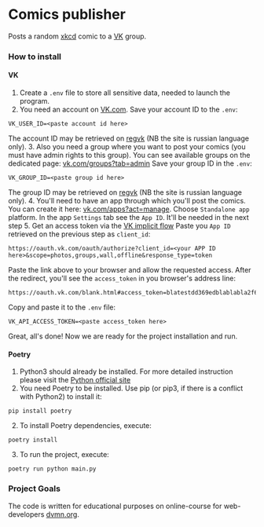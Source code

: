 # Comics publisher

Posts a random [xkcd](https://xkcd.com) comic to a [VK](https://vk.com) group.

### How to install

#### VK

1. Create a `.env` file to store all sensitive data, needed to launch the program.
2. You need an account on [VK.com](https://vk.com). Save your account ID to the `.env`:
```commandline
VK_USER_ID=<paste account id here>
```
The account ID may be retrieved on [regvk](https://regvk.com/id/) (NB the site is russian language only).
3. Also you need a group where you want to post your comics (you must have admin rights to this group). You can see available groups on the dedicated page: [vk.com/groups?tab=admin](https://vk.com/groups?tab=admin)
Save your group ID in the `.env`:
```commandline
VK_GROUP_ID=<paste group id here>
```
The group ID may be retrieved on [regvk](https://regvk.com/id/) (NB the site is russian language only).
4. You'll need to have an app through which you'll post the comics. You can create it here: [vk.com/apps?act=manage](https://vk.com/apps?act=manage). Choose `Standalone app` platform. In the app `Settings` tab see the `App ID`. It'll be needed in the next step
5. Get an access token via the [VK implicit flow](https://vk.com/dev/implicit_flow_user)
Paste you `App ID` retrieved on the previous step as `client_id`:
```commandline
https://oauth.vk.com/oauth/authorize?client_id=<your APP ID here>&scope=photos,groups,wall,offline&response_type=token
```
Paste the link above to your browser and allow the requested access.
After the redirect, you'll see the `access_token` in you browser's address line:
```commandline
https://oauth.vk.com/blank.html#access_token=blatestdd369edblablabla2f63c2testb33d7ea7d80d97ed2d287d30bla943c09b2e9409fd18a20a1e[...]
```
Copy and paste it to the `.env` file:
```commandline
VK_API_ACCESS_TOKEN=<paste access_token here>
```
Great, all's done! Now we are ready for the project installation and run.


#### Poetry

1. Python3 should already be installed. For more detailed instruction please visit the [Python official site](https://www.python.org/downloads/)
2. You need Poetry to be installed.  Use pip (or pip3, if there is a conflict with Python2) to install it:
```commandline
pip install poetry
```
2. To install Poetry dependencies, execute:
```commandline
poetry install
```
3. To run the project, execute:
```commandline
poetry run python main.py 
```

### Project Goals

The code is written for educational purposes on online-course for web-developers [dvmn.org](https://dvmn.org/).